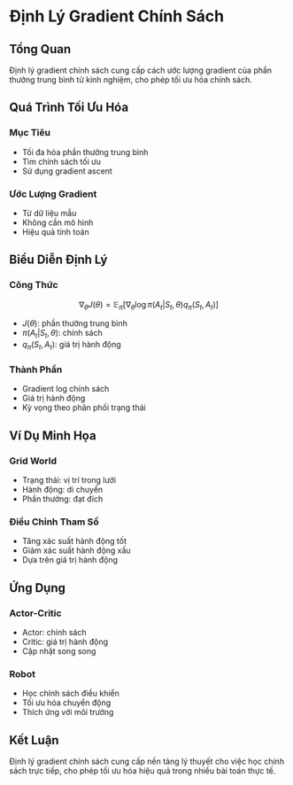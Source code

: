 # Định Lý Gradient Chính Sách

## Tổng Quan
Định lý gradient chính sách cung cấp cách ước lượng gradient của phần thưởng trung bình từ kinh nghiệm, cho phép tối ưu hóa chính sách.

## Quá Trình Tối Ưu Hóa

### Mục Tiêu
- Tối đa hóa phần thưởng trung bình
- Tìm chính sách tối ưu
- Sử dụng gradient ascent

### Ước Lượng Gradient
- Từ dữ liệu mẫu
- Không cần mô hình
- Hiệu quả tính toán

## Biểu Diễn Định Lý

### Công Thức
$$\nabla_\theta J(\theta) = \mathbb{E}_\pi[\nabla_\theta \log \pi(A_t|S_t,\theta)q_\pi(S_t,A_t)]$$
- $J(\theta)$: phần thưởng trung bình
- $\pi(A_t|S_t,\theta)$: chính sách
- $q_\pi(S_t,A_t)$: giá trị hành động

### Thành Phần
- Gradient log chính sách
- Giá trị hành động
- Kỳ vọng theo phân phối trạng thái

## Ví Dụ Minh Họa

### Grid World
- Trạng thái: vị trí trong lưới
- Hành động: di chuyển
- Phần thưởng: đạt đích

### Điều Chỉnh Tham Số
- Tăng xác suất hành động tốt
- Giảm xác suất hành động xấu
- Dựa trên giá trị hành động

## Ứng Dụng

### Actor-Critic
- Actor: chính sách
- Critic: giá trị hành động
- Cập nhật song song

### Robot
- Học chính sách điều khiển
- Tối ưu hóa chuyển động
- Thích ứng với môi trường

## Kết Luận
Định lý gradient chính sách cung cấp nền tảng lý thuyết cho việc học chính sách trực tiếp, cho phép tối ưu hóa hiệu quả trong nhiều bài toán thực tế.
